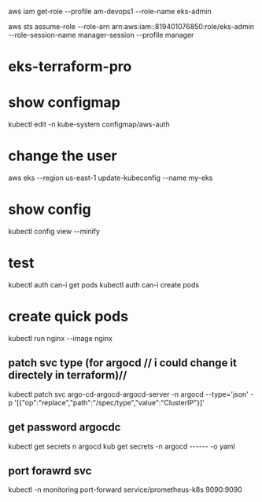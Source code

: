 aws iam get-role --profile am-devops1 --role-name eks-admin

aws sts assume-role --role-arn arn:aws:iam::819401076850:role/eks-admin --role-session-name manager-session --profile manager 
# eks-terraform-pro

# show configmap 
kubectl edit -n kube-system configmap/aws-auth

# change the user

aws eks --region us-east-1 update-kubeconfig --name my-eks
# show config
kubectl config view --minify 

# test
kubectl auth can-i get pods 
kubectl auth can-i create pods

# create quick pods
kubectl run nginx --image nginx

## patch svc type (for argocd // i could change it directely in terraform)//
kubectl patch svc argo-cd-argocd-argocd-server -n argocd --type='json' -p '[{"op":"replace","path":"/spec/type","value":"ClusterIP"}]'

## get password argocdc 

kubectl get secrets n argocd
kub get secrets -n argocd ------ -o yaml 

## port forawrd svc
kubectl -n monitoring port-forward service/prometheus-k8s 9090:9090